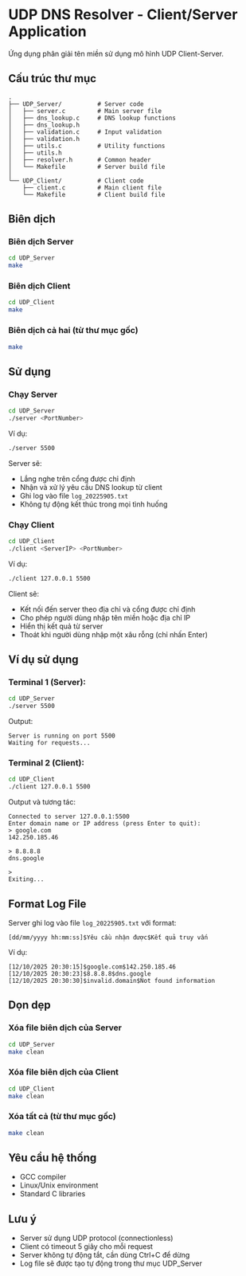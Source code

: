 # UDP DNS Resolver - Client/Server Application

Ứng dụng phân giải tên miền sử dụng mô hình UDP Client-Server.

## Cấu trúc thư mục

```
.
├── UDP_Server/          # Server code
│   ├── server.c         # Main server file
│   ├── dns_lookup.c     # DNS lookup functions
│   ├── dns_lookup.h
│   ├── validation.c     # Input validation
│   ├── validation.h
│   ├── utils.c          # Utility functions
│   ├── utils.h
│   ├── resolver.h       # Common header
│   └── Makefile         # Server build file
│
└── UDP_Client/          # Client code
    ├── client.c         # Main client file
    └── Makefile         # Client build file
```

## Biên dịch

### Biên dịch Server
```bash
cd UDP_Server
make
```

### Biên dịch Client
```bash
cd UDP_Client
make
```

### Biên dịch cả hai (từ thư mục gốc)
```bash
make
```

## Sử dụng

### Chạy Server
```bash
cd UDP_Server
./server <PortNumber>
```

Ví dụ:
```bash
./server 5500
```

Server sẽ:
- Lắng nghe trên cổng được chỉ định
- Nhận và xử lý yêu cầu DNS lookup từ client
- Ghi log vào file `log_20225905.txt`
- Không tự động kết thúc trong mọi tình huống

### Chạy Client
```bash
cd UDP_Client
./client <ServerIP> <PortNumber>
```

Ví dụ:
```bash
./client 127.0.0.1 5500
```

Client sẽ:
- Kết nối đến server theo địa chỉ và cổng được chỉ định
- Cho phép người dùng nhập tên miền hoặc địa chỉ IP
- Hiển thị kết quả từ server
- Thoát khi người dùng nhập một xâu rỗng (chỉ nhấn Enter)

## Ví dụ sử dụng

### Terminal 1 (Server):
```bash
cd UDP_Server
./server 5500
```

Output:
```
Server is running on port 5500
Waiting for requests...
```

### Terminal 2 (Client):
```bash
cd UDP_Client
./client 127.0.0.1 5500
```

Output và tương tác:
```
Connected to server 127.0.0.1:5500
Enter domain name or IP address (press Enter to quit):
> google.com
142.250.185.46

> 8.8.8.8
dns.google

> 
Exiting...
```

## Format Log File

Server ghi log vào file `log_20225905.txt` với format:
```
[dd/mm/yyyy hh:mm:ss]$Yêu cầu nhận được$Kết quả truy vấn
```

Ví dụ:
```
[12/10/2025 20:30:15]$google.com$142.250.185.46
[12/10/2025 20:30:23]$8.8.8.8$dns.google
[12/10/2025 20:30:30]$invalid.domain$Not found information
```

## Dọn dẹp

### Xóa file biên dịch của Server
```bash
cd UDP_Server
make clean
```

### Xóa file biên dịch của Client
```bash
cd UDP_Client
make clean
```

### Xóa tất cả (từ thư mục gốc)
```bash
make clean
```

## Yêu cầu hệ thống

- GCC compiler
- Linux/Unix environment
- Standard C libraries

## Lưu ý

- Server sử dụng UDP protocol (connectionless)
- Client có timeout 5 giây cho mỗi request
- Server không tự động tắt, cần dùng Ctrl+C để dừng
- Log file sẽ được tạo tự động trong thư mục UDP_Server

